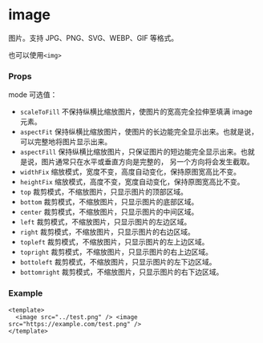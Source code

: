 <script setup>
import Props from '/@theme/components/Props.vue'
import Events from '/@theme/components/Events.vue'

const props = [
    {
        name: "src", 
        type: "string",
        default: "",
        required: true, 
        desc:"图片地址", 
        version: "0.1.0"
    },
    {
        name: "lazy-load", 
        type: "boolean",
        default: "false",
        required: false, 
        desc:"懒加载", 
        version: "0.1.0"
    },
    {
        name: "mode", 
        type: "string",
        default: "scaleToFill",
        required: false, 
        desc:"图片裁剪、缩放的模式", 
        version: "0.1.0"
    },
    {
        name: "webp", 
        type: "boolean",
        default: "false",
        required: false, 
        desc:"如果使用网络 webp 资源，则需要设置 true。本地 webp 资源不需要设置。", 
        version: "0.1.0"
    },
]

</script>

# image

图片。支持 JPG、PNG、SVG、WEBP、GIF 等格式。

也可以使用`<img>`

### Props

<Props :data="props" />

mode 可选值：

- `scaleToFill` 不保持纵横比缩放图片，使图片的宽高完全拉伸至填满 image 元素。
- `aspectFit` 保持纵横比缩放图片，使图片的长边能完全显示出来。也就是说，可以完整地将图片显示出来。
- `aspectFill` 保持纵横比缩放图片，只保证图片的短边能完全显示出来。也就是说，图片通常只在水平或垂直方向是完整的， 另一个方向将会发生截取。
- `widthFix` 缩放模式，宽度不变，高度自动变化，保持原图宽高比不变。
- `heightFix` 缩放模式，高度不变，宽度自动变化，保持原图宽高比不变。
- `top` 裁剪模式，不缩放图片，只显示图片的顶部区域。
- `bottom` 裁剪模式，不缩放图片，只显示图片的底部区域。
- `center` 裁剪模式，不缩放图片，只显示图片的中间区域。
- `left` 裁剪模式，不缩放图片，只显示图片的左边区域。
- `right` 裁剪模式，不缩放图片，只显示图片的右边区域。
- `topleft` 裁剪模式，不缩放图片，只显示图片的左上边区域。
- `topright` 裁剪模式，不缩放图片，只显示图片的右上边区域。
- `bottoleft` 裁剪模式，不缩放图片，只显示图片的左下边区域。
- `bottomright` 裁剪模式，不缩放图片，只显示图片的右下边区域。

### Example

```vue
<template>
  <image src="../test.png" /> <image src="https://example.com/test.png" />
</template>
```
